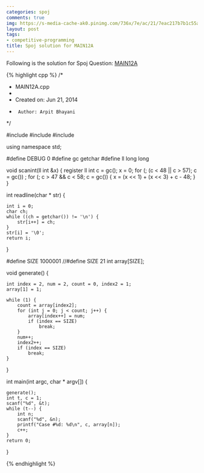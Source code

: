 ```yaml
---
categories: spoj
comments: true
img: https://s-media-cache-ak0.pinimg.com/736x/7e/ac/21/7eac217b7b1c55ab7fd56758e4e181be.jpg
layout: post
tags:
- competitive-programming
title: Spoj solution for MAIN12A
---
```


Following is the solution for Spoj Question: [MAIN12A](http://www.spoj.com/problems/MAIN12A/)

{% highlight cpp %}
/*
 * MAIN12A.cpp
 *
 *  Created on: Jun 21, 2014
 *      Author: Arpit Bhayani
 */

#include <cstdio>
#include <cstdlib>
#include <iostream>

using namespace std;

#define DEBUG 0
#define gc getchar
#define ll long long

void scanint(ll int &x) {
	register ll int c = gc();
	x = 0;
	for (; (c < 48 || c > 57); c = gc())
		;
	for (; c > 47 && c < 58; c = gc()) {
		x = (x << 1) + (x << 3) + c - 48;
	}
}

int readline(char * str) {

	int i = 0;
	char ch;
	while ((ch = getchar()) != '\n') {
		str[i++] = ch;
	}
	str[i] = '\0';
	return i;
}

#define SIZE 1000001
//#define SIZE 21
int array[SIZE];

void generate() {

	int index = 2, num = 2, count = 0, index2 = 1;
	array[1] = 1;

	while (1) {
		count = array[index2];
		for (int j = 0; j < count; j++) {
			array[index++] = num;
			if (index == SIZE)
				break;
		}
		num++;
		index2++;
		if (index == SIZE)
			break;
	}

}

int main(int argc, char * argv[]) {

	generate();
	int t, c = 1;
	scanf("%d", &t);
	while (t--) {
		int n;
		scanf("%d", &n);
		printf("Case #%d: %d\n", c, array[n]);
		c++;
	}
	return 0;
}

{% endhighlight %}